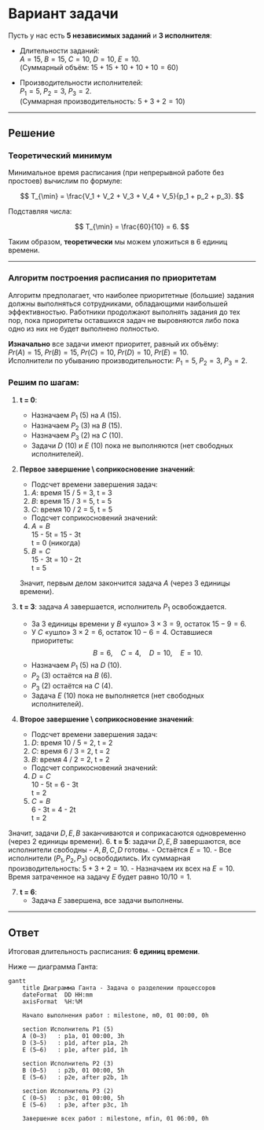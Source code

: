 # Вариант задачи

Пусть у нас есть **5 независимых заданий** и **3 исполнителя**:

- Длительности заданий:  
  $A = 15,\; B = 15,\; C = 10,\; D = 10,\; E = 10.$  
  (Суммарный объём: $15 + 15 + 10 + 10 + 10 = 60$)

- Производительности исполнителей:  
  $P_1 = 5,\; P_2 = 3,\; P_3 = 2.$  
  (Суммарная производительность: $5 + 3 + 2 = 10$)

---

## Решение

### Теоретический минимум

Минимальное время расписания (при непрерывной работе без простоев) вычислим по формуле:

$$
T_{\min} = \frac{V_1 + V_2 + V_3 + V_4 + V_5}{p_1 + p_2 + p_3}.
$$

Подставляя числа:

$$
T_{\min} = \frac{60}{10} = 6.
$$

Таким образом, **теоретически** мы можем уложиться в 6 единиц времени.

---

### Алгоритм построения расписания по приоритетам
Алгоритм предполагает, что наиболее приоритетные (большие) задания должны выполняться сотрудниками, обладающими наибольшей эффективностью. 
Работники продолжают выполнять задания до тех пор, пока приоритеты оставшихся задач не выровняются либо пока одно из них не будет выполнено полностью.

**Изначально** все задачи имеют приоритет, равный их объёму:  
   $Pr(A) = 15,\; Pr(B) = 15,\; Pr(C) = 10,\; Pr(D) = 10,\; Pr(E) = 10.$  
   Исполнители по убыванию производительности: $P_1 = 5,\; P_2 = 3,\; P_3 = 2.$

### Решим по шагам:
1. **t = 0**:
    - Назначаем $P_1$ (5) на $A$ (15).
    - Назначаем $P_2$ (3) на $B$ (15).
    - Назначаем $P_3$ (2) на $C$ (10).
    - Задачи $D$ (10) и $E$ (10) пока не выполняются (нет свободных исполнителей).

2. **Первое завершение \ соприкосновение значений**:
   - Подсчет времени завершения задач:
   1) $A$: время 15 / 5 = 3, t = 3
   2) $B$: время 15 / 3 = 5, t = 5 
   3) $C$: время 10 / 2 = 5, t = 5 
   - Подсчет соприкосновений значений:
   4) $A = B$ <br>
   15 - 5t = 15 - 3t <br>
   t = 0 (никогда)
   5) $B = C$ <br>
   15 - 3t = 10 - 2t <br>
   t = 5

   Значит, первым делом закончится задача $A$ (через 3 единицы времени).
3. **t = 3**: задача $A$ завершается, исполнитель $P_1$ освобождается.
    - За 3 единицы времени у $B$ «ушло» $3 \times 3 = 9$, остаток $15 - 9 = 6$.
    - У $C$ «ушло» $3 \times 2 = 6$, остаток $10 - 6 = 4$.
   Оставшиеся приоритеты:
      $$
   \quad B = 6,\quad C = 4,\quad D = 10,\quad E = 10.
      $$
    - Назначаем $P_1$ (5) на $D$ (10).
    - $P_2$ (3) остаётся на $B$ (6).
    - $P_3$ (2) остаётся на $C$ (4).
    - Задача $E$ (10) пока не выполняется (нет свободных исполнителей).
5. **Второе завершение \ соприкосновение значений**:
   - Подсчет времени завершения задач:
   1) $D$: время 10 / 5 = 2, t = 2
   2) $C$: время 6 / 3 = 2, t = 2
   3) $B$: время 4 / 2 = 2, t = 2
   - Подсчет соприкосновений значений:
   4) $D = C$ <br>
   10 - 5t = 6 - 3t <br>
   t = 2
   5) $C = B$ <br>
   6 - 3t = 4 - 2t <br>
   t = 2

Значит, задачи $D, E, B$ заканчиваются и соприкасаются одновременно (через 2 единицы времени).
6. **t = 5**: задачи $D, E, B$ завершаются, все исполнители свободны
    - $A, B, C, D$ готовы.
    - Остаётся $E = 10$.
    - Все исполнители ($P_1, P_2, P_3$) освободились. Их суммарная производительность: $5 + 3 + 2 = 10$.
    - Назначаем их всех на $E = 10$. Время затраченное на задачу $E$ будет равно $10 / 10 = 1$.

7. **t = 6**:
    - Задача $E$ завершена, все задачи выполнены.

---

## Ответ

Итоговая длительность расписания: **6 единиц времени**.

Ниже — диаграмма Ганта:

```mermaid
gantt
    title Диаграмма Ганта - Задача о разделении процессоров
    dateFormat  DD HH:mm
    axisFormat  %H:%M
    
    Начало выполнения работ : milestone, m0, 01 00:00, 0h
    
    section Исполнитель P1 (5)
    A (0–3)   : p1a, 01 00:00, 3h
    D (3–5)   : p1d, after p1a, 2h
    E (5–6)   : p1e, after p1d, 1h
    
    section Исполнитель P2 (3)
    B (0–5)   : p2b, 01 00:00, 5h
    E (5–6)   : p2e, after p2b, 1h
    
    section Исполнитель P3 (2)
    C (0–5)   : p3c, 01 00:00, 5h
    E (5–6)   : p3e, after p3c, 1h
    
    Завершение всех работ : milestone, mfin, 01 06:00, 0h
